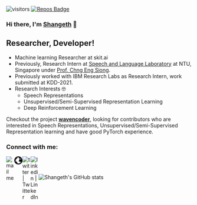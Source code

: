  ![visitors](https://visitor-badge.glitch.me/badge?page_id=page.id)
 [![Repos Badge](https://badges.pufler.dev/repos/shangeth)](https://badges.pufler.dev)
 
 
 ### Hi there, I'm [Shangeth](https://shangeth.com/) 👋

## Researcher, Developer!
- Machine learning Researcher at skit.ai
- Previously, Research Intern at [Speech and Language Laboratory](https://personal.ntu.edu.sg/aseschng/SpeechLab.html) at NTU, Singapore under [Prof. Chng Eng Siong](https://personal.ntu.edu.sg/aseschng/default.html).
- Previously worked with IBM Research Labs as Research Intern, work submitted at KDD-2021.
- Research Interests :nerd_face:
    - Speech Representations
    - Unsupervised/Semi-Supervised Representation Learning
    - Deep Reinforcement Learning


Checkout the project [**wavencoder**](https://github.com/shangeth/wavencoder), looking for contributors who are interested in Speech Representations, Unsupervised/Semi-Supervised Representation learning and have good PyTorch experience.

### Connect with me:
[<img align="left" alt="mail me" width="22px" src="https://cdn.jsdelivr.net/npm/simple-icons@v3/icons/mail-dot-ru.svg" />](mailto:f20160442@goa.bits-pilani.ac.in)
[<img align="left" alt="shangeth.com" width="22px" src="https://raw.githubusercontent.com/iconic/open-iconic/master/svg/globe.svg" />](https://shangeth.com/)
[<img align="left" alt="twitter | Twitter" width="22px" src="https://cdn.jsdelivr.net/npm/simple-icons@v3/icons/twitter.svg" />](https://twitter.com/shangethr)
[<img align="left" alt="linkedin | LinkedIn" width="22px" src="https://cdn.jsdelivr.net/npm/simple-icons@v3/icons/linkedin.svg" />](https://www.linkedin.com/in/shangeth)

<br/>
<br/>


![Shangeth's GitHub stats](https://github-readme-stats.vercel.app/api?username=shangeth&hide=contribs,prs)
